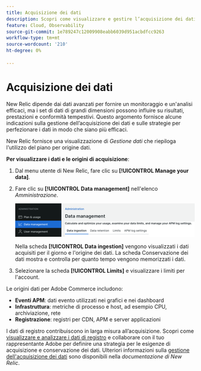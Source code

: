 ```yaml
---
title: Acquisizione dei dati
description: Scopri come visualizzare e gestire l’acquisizione dei dati di Commerce in New Relic.
feature: Cloud, Observability
source-git-commit: 1e789247c12009908eabb6039d951acbdfcc9263
workflow-type: tm+mt
source-wordcount: '210'
ht-degree: 0%

---
```


# Acquisizione dei dati

New Relic dipende dai dati avanzati per fornire un monitoraggio e un&#39;analisi efficaci, ma i set di dati di grandi dimensioni possono influire su risultati, prestazioni e conformità tempestivi. Questo argomento fornisce alcune indicazioni sulla gestione dell’acquisizione dei dati e sulle strategie per perfezionare i dati in modo che siano più efficaci.

New Relic fornisce una visualizzazione di _Gestione dati_ che riepiloga l&#39;utilizzo del piano per origine dati.

**Per visualizzare i dati e le origini di acquisizione**:

1. Dal menu utente di New Relic, fare clic su **[!UICONTROL Manage your data]**.
1. Fare clic su **[!UICONTROL Data management]** nell&#39;elenco _Amministrazione_.

   ![Gestione dati](../../assets/new-relic/data-ingestion.png)

   Nella scheda **[!UICONTROL Data ingestion]** vengono visualizzati i dati acquisiti per il giorno e l&#39;origine dei dati.
La scheda Conservazione dei dati mostra e controlla per quanto tempo vengono memorizzati i dati.

1. Selezionare la scheda **[!UICONTROL Limits]** e visualizzare i limiti per l&#39;account.

Le origini dati per Adobe Commerce includono:

- **Eventi APM**: dati evento utilizzati nei grafici e nei dashboard
- **Infrastruttura**: metriche di processo e host, ad esempio CPU, archiviazione, rete
- **Registrazione**: registri per CDN, APM e server applicazioni

I dati di registro contribuiscono in larga misura all’acquisizione. Scopri come [visualizzare e analizzare i dati di registro](log-management.md#view-and-analyze-log-data) e collaborare con il tuo rappresentante Adobe per definire una strategia per le esigenze di acquisizione e conservazione dei dati. Ulteriori informazioni sulla [gestione dell&#39;acquisizione dei dati](https://docs.newrelic.com/docs/data-apis/manage-data/manage-data-coming-new-relic/) sono disponibili nella _documentazione di New Relic_.
